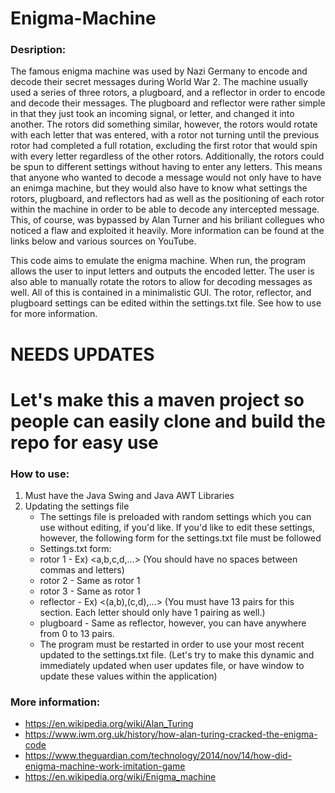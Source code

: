 # Enigma-Machine
### Desription:
The famous enigma machine was used by Nazi Germany to encode and decode their secret messages during World War 2. The machine usually used a series of three rotors, a plugboard, and a reflector in order to encode and decode their messages. The plugboard and reflector were rather simple in that they just took an incoming signal, or letter, and changed it into another. The rotors did something similar, however, the rotors would rotate with each letter that was entered, with a rotor not turning until the previous rotor had completed a full rotation, excluding the first rotor that would spin with every letter regardless of the other rotors. Additionally, the rotors could be spun to different settings without having to enter any letters. This means that anyone who wanted to decode a message would not only have to have an enimga machine, but they would also have to know what settings the rotors, plugboard, and reflectors had as well as the positioning of each rotor within the machine in order to be able to decode any intercepted message. This, of course, was bypassed by Alan Turner and his briliant collegues who noticed a flaw and exploited it heavily. More information can be found at the links below and various sources on YouTube.

This code aims to emulate the enigma machine. When run, the program allows the user to input letters and outputs the encoded letter. The user is also able to manually rotate the rotors to allow for decoding messages as well. All of this is contained in a minimalistic GUI. The rotor, reflector, and plugboard settings can be edited within the settings.txt file. See how to use for more information.

# NEEDS UPDATES
# Let's make this a maven project so people can easily clone and build the repo for easy use
### How to use:
1. Must have the Java Swing and Java AWT Libraries
2. Updating the settings file
    * The settings file is preloaded with random settings which you can use without editing, if you'd like. If you'd like to edit these settings, however, the following form for the settings.txt file must be followed
    * Settings.txt form:
    * rotor 1 - Ex) <a,b,c,d,...> (You should have no spaces between commas and letters)
    * rotor 2 - Same as rotor 1
    * rotor 3 - Same as rotor 1
    * reflector - Ex) <(a,b),(c,d),...> (You must have 13 pairs for this section. Each letter should only have 1 pairing as well.)
    * plugboard - Same as reflector, however, you can have anywhere from 0 to 13 pairs.
    * The program must be restarted in order to use your most recent updated to the settings.txt file. (Let's try to make this dynamic and immediately updated when user updates file, or have window to update these values within the application)
 
### More information:
* https://en.wikipedia.org/wiki/Alan_Turing
* https://www.iwm.org.uk/history/how-alan-turing-cracked-the-enigma-code
* https://www.theguardian.com/technology/2014/nov/14/how-did-enigma-machine-work-imitation-game
* https://en.wikipedia.org/wiki/Enigma_machine
